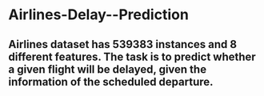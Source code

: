 # Airlines-Delay--Prediction
## Airlines dataset has 539383 instances and 8 different features. The task is to predict whether a given flight will be delayed, given the information of the scheduled departure.
